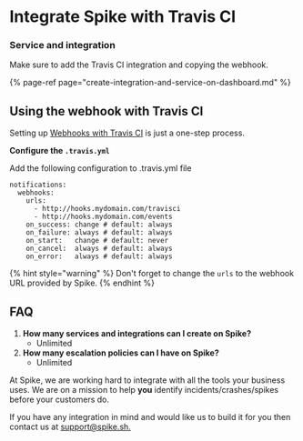 # Integrate Spike with Travis CI

### Service and integration

Make sure to add the Travis CI integration and copying the webhook. 

{% page-ref page="create-integration-and-service-on-dashboard.md" %}

## Using the webhook with Travis CI

Setting up [Webhooks with Travis CI](https://docs.travis-ci.com/user/notifications/#configuring-webhook-notifications) is just a one-step process.  
  
**Configure the `.travis.yml`**

Add the following configuration to  .travis.yml  file

```text
notifications:
  webhooks:
    urls:
      - http://hooks.mydomain.com/travisci
      - http://hooks.mydomain.com/events
    on_success: change # default: always
    on_failure: always # default: always
    on_start:   change # default: never
    on_cancel:  always # default: always
    on_error:   always # default: always
```

{% hint style="warning" %}
Don't forget to change the `urls` to the webhook URL provided by Spike.
{% endhint %}

## FAQ

1. **How many services and integrations can I create on Spike?**
   * Unlimited
2. **How many escalation policies can I have on Spike?**
   * Unlimited

At Spike, we are working hard to integrate with all the tools your business uses. We are on a mission to help **you** identify incidents/crashes/spikes before your customers do.

If you have any integration in mind and would like us to build it for you then contact us at [support@spike.sh.](mailto:support@spike.sh)

